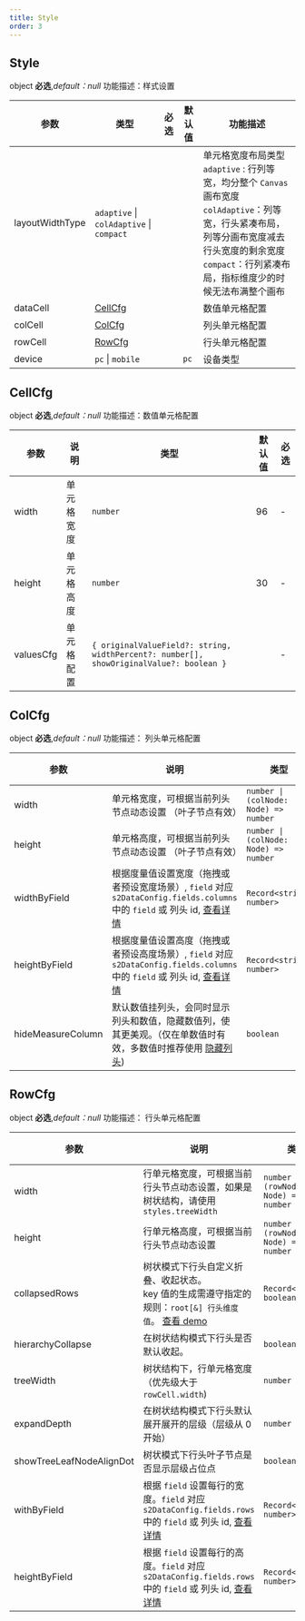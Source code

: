 ```yaml
---
title: Style
order: 3
---
```


## Style

object **必选**,_default：null_ 功能描述：样式设置

| 参数 | 类型 | 必选  | 默认值 | 功能描述 |
| --- | --- | ---  | --- | --- |
| layoutWidthType | `adaptive` \| `colAdaptive`  \| `compact` |    |  | 单元格宽度布局类型<br> `adaptive` : 行列等宽，均分整个 `Canvas` 画布宽度 <br> `colAdaptive`：列等宽，行头紧凑布局，列等分画布宽度减去行头宽度的剩余宽度<br> `compact`：行列紧凑布局，指标维度少的时候无法布满整个画布 |
| dataCell | [CellCfg](#cellcfg) |  |  | 数值单元格配置 |
| colCell | [ColCfg](#colcfg) |  |  |   列头单元格配置 |
| rowCell | [RowCfg](#rowcfg) |  |  |   行头单元格配置 |
| device | `pc` \| `mobile` | |  `pc` | 设备类型 |

## CellCfg

object **必选**,_default：null_ 功能描述：数值单元格配置

| 参数    | 说明 | 类型   | 默认值 | 必选  |
| ------- | ------------ | ------ | ------ | ---- |
| width   | 单元格宽度   | `number` |    96 | - |
| height  | 单元格高度   | `number` |    30 | - |
| valuesCfg  | 单元格配置   | `{ originalValueField?: string, widthPercent?: number[], showOriginalValue?: boolean }` |   | - |

## ColCfg

object **必选**,_default：null_ 功能描述： 列头单元格配置

| 参数 | 说明 | 类型 | 默认值 | 必选  |
| --- | --- | --- | --- | ---  |
| width |   单元格宽度，可根据当前列头节点动态设置 （叶子节点有效） | `number \| (colNode: Node) => number` | 96 |  |
| height |  单元格高度，可根据当前列头节点动态设置 （叶子节点有效） | `number \| (colNode: Node) => number` | 30 |  |
| widthByField | 根据度量值设置宽度（拖拽或者预设宽度场景）, `field` 对应 `s2DataConfig.fields.columns` 中的 `field` 或 列头 id, [查看详情](/docs/manual/advanced/custom/cell-size#%E8%B0%83%E6%95%B4%E8%A1%8C%E5%A4%B4%E5%8D%95%E5%85%83%E6%A0%BC%E5%AE%BD%E9%AB%98) | `Record<string, number>`   | - |  |
| heightByField | 根据度量值设置高度（拖拽或者预设高度场景）, `field` 对应 `s2DataConfig.fields.columns` 中的 `field` 或 列头 id, [查看详情](/docs/manual/advanced/custom/cell-size#%E8%B0%83%E6%95%B4%E8%A1%8C%E5%A4%B4%E5%8D%95%E5%85%83%E6%A0%BC%E5%AE%BD%E9%AB%98) | `Record<string, number>`   | - |  |
| hideMeasureColumn | 默认数值挂列头，会同时显示列头和数值，隐藏数值列，使其更美观。（仅在单数值时有效，多数值时推荐使用 [隐藏列头](https://s2.antv.vision/manual/advanced/interaction/hide-columns#2-%E9%80%8F%E8%A7%86%E8%A1%A8)) | `boolean` | false |  |

## RowCfg

object **必选**,_default：null_ 功能描述： 行头单元格配置

| 参数 | 说明 | 类型 | 默认值 | 必选  |
| --- | --- | --- | --- | ---  |
| width | 行单元格宽度，可根据当前行头节点动态设置，如果是树状结构，请使用 `styles.treeWidth` | `number \| (rowNode: Node) => number` | 96 |  |
| height | 行单元格高度，可根据当前行头节点动态设置 | `number \| (rowNode: Node) => number` | 30 |  |
| collapsedRows | 树状模式下行头自定义折叠、收起状态。<br> key 值的生成需遵守指定的规则：`root[&] 行头维度值`。 [查看 demo](/examples/basic/pivot#tree) | `Record<string, boolean>` |  | |
| hierarchyCollapse | 在树状结构模式下行头是否默认收起。 | `boolean` |   `false` | |
| treeWidth | 树状结构下，行单元格宽度 （优先级大于 `rowCell.width`)  | `number` | 120 |  |
| expandDepth | 在树状结构模式下行头默认展开展开的层级（层级从 0 开始） |  `number` |  | |
| showTreeLeafNodeAlignDot | 树状模式下行头叶子节点是否显示层级占位点 | `boolean` | `false` |  |
| withByField | 根据 `field` 设置每行的宽度。`field` 对应 `s2DataConfig.fields.rows` 中的 `field` 或 列头 id, [查看详情](/docs/manual/advanced/custom/cell-size#%E8%B0%83%E6%95%B4%E8%A1%8C%E5%A4%B4%E5%8D%95%E5%85%83%E6%A0%BC%E5%AE%BD%E9%AB%98) | `Record<string, number>` | - |  |
| heightByField | 根据 `field` 设置每行的高度。`field` 对应 `s2DataConfig.fields.rows` 中的 `field` 或 列头 id, [查看详情](/docs/manual/advanced/custom/cell-size#%E8%B0%83%E6%95%B4%E8%A1%8C%E5%A4%B4%E5%8D%95%E5%85%83%E6%A0%BC%E5%AE%BD%E9%AB%98) | `Record<string, number>` | - |  |

